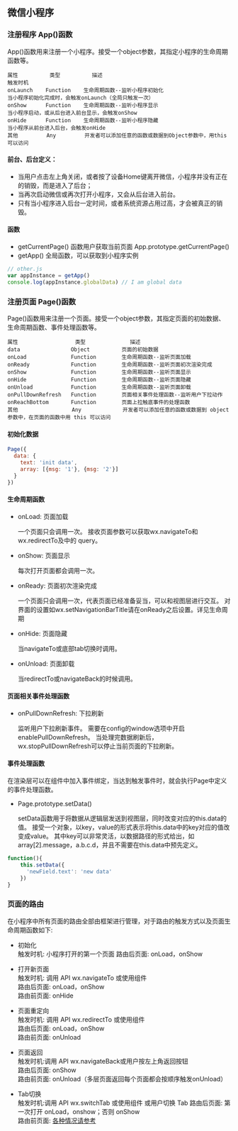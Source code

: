 ## 微信小程序

### 注册程序 App()函数
App()函数用来注册一个小程序。接受一个object参数，其指定小程序的生命周期函数等。

```
属性	        类型	        描述	                                                触发时机
onLaunch	Function	生命周期函数--监听小程序初始化	                           当小程序初始化完成时，会触发onLaunch（全局只触发一次）
onShow	    Function	生命周期函数--监听小程序显示	                                当小程序启动，或从后台进入前台显示，会触发onShow
onHide	    Function	生命周期函数--监听小程序隐藏	                                当小程序从前台进入后台，会触发onHide
其他	       Any	       开发者可以添加任意的函数或数据到Object参数中，用this可以访问
```

#### 前台、后台定义： 

+ 当用户点击左上角关闭，或者按了设备Home键离开微信，小程序并没有正在的销毁，而是进入了后台；
+ 当再次启动微信或再次打开小程序，又会从后台进入前台。
+ 只有当小程序进入后台一定时间，或者系统资源占用过高，才会被真正的销毁。

#### 函数
+ getCurrentPage()  函数用户获取当前页面 App.prototype.getCurrentPage()
+ getApp()          全局函数，可以获取到小程序实例

```js
// other.js
var appInstance = getApp()
console.log(appInstance.globalData) // I am global data
```


### 注册页面 Page()函数
Page()函数用来注册一个页面。接受一个object参数，其指定页面的初始数据、生命周期函数、事件处理函数等。

```
属性	                类型	            描述
data	            Object	        页面的初始数据
onLoad	            Function	    生命周期函数--监听页面加载
onReady	            Function	    生命周期函数--监听页面初次渲染完成
onShow	            Function	    生命周期函数--监听页面显示
onHide	            Function	    生命周期函数--监听页面隐藏
onUnload	        Function	    生命周期函数--监听页面卸载
onPullDownRefresh	Function	    页面相关事件处理函数--监听用户下拉动作
onReachBottom	    Function	    页面上拉触底事件的处理函数
其他	               Any	           开发者可以添加任意的函数或数据到 object 参数中，在页面的函数中用 this 可以访问
```

#### 初始化数据
```js
Page({
  data: {
    text: 'init data',
    array: [{msg: '1'}, {msg: '2'}]
  }
})
```

#### 生命周期函数

+ onLoad: 页面加载

    一个页面只会调用一次。
    接收页面参数可以获取wx.navigateTo和wx.redirectTo及<navigator/>中的 query。

+ onShow: 页面显示

    每次打开页面都会调用一次。

+ onReady: 页面初次渲染完成

    一个页面只会调用一次，代表页面已经准备妥当，可以和视图层进行交互。
    对界面的设置如wx.setNavigationBarTitle请在onReady之后设置。详见生命周期

+ onHide: 页面隐藏

    当navigateTo或底部tab切换时调用。

+ onUnload: 页面卸载

    当redirectTo或navigateBack的时候调用。

#### 页面相关事件处理函数

+ onPullDownRefresh: 下拉刷新

    监听用户下拉刷新事件。
    需要在config的window选项中开启enablePullDownRefresh。
    当处理完数据刷新后，wx.stopPullDownRefresh可以停止当前页面的下拉刷新。

#### 事件处理函数
在渲染层可以在组件中加入事件绑定，当达到触发事件时，就会执行Page中定义的事件处理函数。

+ Page.prototype.setData()

    setData函数用于将数据从逻辑层发送到视图层，同时改变对应的this.data的值。
    接受一个对象，以key，value的形式表示将this.data中的key对应的值改变成value。
    其中key可以非常灵活，以数据路径的形式给出，如array[2].message，a.b.c.d，并且不需要在this.data中预先定义。

```js
function(){
    this.setData({
      'newField.text': 'new data'
    })
}
```

### 页面的路由
在小程序中所有页面的路由全部由框架进行管理，对于路由的触发方式以及页面生命周期函数如下:

+ 初始化	        
    触发时机: 小程序打开的第一个页面
    路由后页面: onLoad，onShow

+ 打开新页面	   
    触发时机: 调用 API wx.navigateTo 或使用组件 <navigator />	    
    路由后页面: onLoad，onShow	                
    路由前页面: onHide

+ 页面重定向	   
    触发时机: 调用 API wx.redirectTo 或使用组件 <navigator />	    
    路由后页面: onLoad，onShow	                
    路由前页面: onUnload

+ 页面返回	    
    触发时机:调用 API wx.navigateBack或用户按左上角返回按钮	     
    路由后页面: onShow	                         
    路由前页面: onUnload（多层页面返回每个页面都会按顺序触发onUnload）

+ Tab切换	     
    触发时机:调用 API wx.switchTab 或使用组件 <navigator open-type="switchTab"/> 或用户切换 Tab	
    路由后页面: 第一次打开 onLoad，onshow；否则 onShow	
    路由前页面: [各种情况请参考](http://www.w3cschool.cn/weixinapp/weixinapp-page.html)
